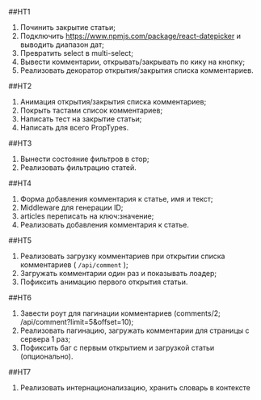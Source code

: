 ##HT1
1. Починить закрытие статьи;
2. Подключить https://www.npmjs.com/package/react-datepicker и выводить диапазон дат;
3. Превратить select в multi-select;
4. Вывести комментарии, открывать/закрывать по кику на кнопку;
5. Реализовать декоратор открытия/закрытия списка комментариев.

##HT2
1. Анимация открытия/закрытия списка комментариев;
2. Покрыть тастами список комментариев;
3. Написать тест на закрытие статьи;
4. Написать для всего PropTypes.

##HT3
1. Вынести состояние фильтров в стор;
2. Реализовать фильтрацию статей.

##HT4
1. Форма добавления комментария к статье, имя и текст;
2. Middleware для генерации ID;
3. articles переписать на ключ:значение;
4. Реализовать добавления комментария к статье.

##HT5
1. Реализовать загрузку комментариев при открытии списка комментариев ( `/api/comment` );
2. Загружать комментарии один раз и показывать лоадер;
3. Пофиксить анимацию первого открытия статьи.

##HT6
1. Завести роут для пагинации комментариев (comments/2; /api/comment?limit=5&offset=10);
2. Реализовать пагинацию, загружать комментарии для страницы с сервера 1 раз;
3. Пофиксить баг с первым открытием и загрузкой статьи (опционально).

##HT7
1. Реализовать интернационализацию, хранить словарь в контексте

